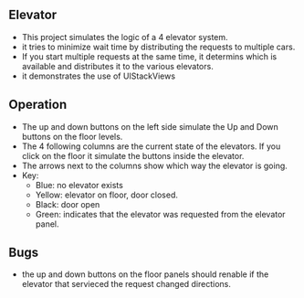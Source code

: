 Elevator
--------

* This project simulates the logic of a 4 elevator system.
* it tries to minimize wait time by distributing the requests to multiple cars.
* If you start multiple requests at the same time, it determins which is available and distributes it to the various elevators.
* it demonstrates the use of UIStackViews


Operation
---------
* The up and down buttons on the left side simulate the Up and Down buttons on the floor levels.
* The 4 following columns are the current state of the elevators. If you click on the floor it simulate the buttons inside the elevator.
* The arrows next to the columns show which way the elevator is going.
* Key: 
  - Blue: no elevator exists
  - Yellow: elevator on floor, door closed.
  - Black: door open
  - Green: indicates that the elevator was requested from the elevator panel.

Bugs
----
* the up and down buttons on the floor panels should renable if the elevator that servieced the request changed directions. 
